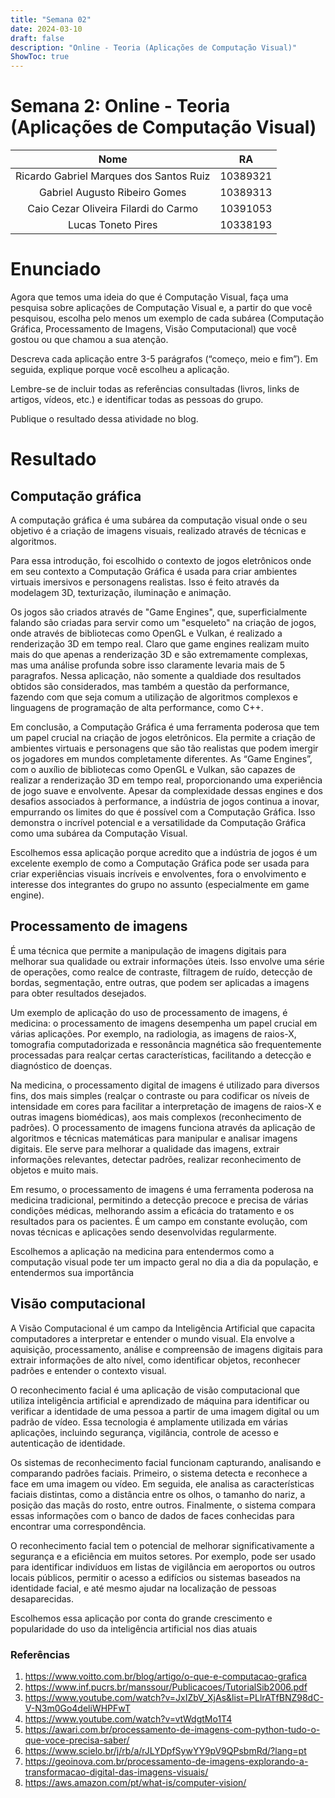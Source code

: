 ```yaml
---
title: "Semana 02"
date: 2024-03-10
draft: false
description: "Online - Teoria (Aplicações de Computação Visual)"
ShowToc: true
---
```

# **Semana 2: Online - Teoria (Aplicações de Computação Visual)**
|                   Nome                  |    RA    |
|:---------------------------------------:|:--------:|
| Ricardo Gabriel Marques dos Santos Ruiz | 10389321 |
| Gabriel Augusto Ribeiro Gomes           | 10389313 |
| Caio Cezar Oliveira Filardi do Carmo    | 10391053 |
| Lucas Toneto Pires                      | 10338193 |

# Enunciado
Agora que temos uma ideia do que é Computação Visual, faça uma pesquisa sobre aplicações de Computação Visual e, a partir do que você pesquisou, escolha pelo menos um exemplo de cada subárea (Computação Gráfica, Processamento de Imagens, Visão Computacional) que você gostou ou que chamou a sua atenção.

Descreva cada aplicação entre 3-5 parágrafos (“começo, meio e fim”). Em seguida, explique porque você escolheu a aplicação.

Lembre-se de incluir todas as referências consultadas (livros, links de artigos, vídeos, etc.) e identificar todas as pessoas do grupo.

Publique o resultado dessa atividade no blog.


# Resultado

## Computação gráfica
A computação gráfica é uma subárea da computação visual onde o seu objetivo é a criação de imagens visuais, realizado através de técnicas e algoritmos. 

Para essa introdução, foi escolhido o contexto de jogos eletrônicos onde em seu contexto a Computação Gráfica é usada para criar ambientes virtuais imersivos e personagens realistas. Isso é feito através da modelagem 3D, texturização, iluminação e animação. 

Os jogos são criados através de "Game Engines", que, superficialmente falando são criadas para servir como um "esqueleto" na criação de jogos, onde através de bibliotecas como OpenGL e Vulkan, é realizado a renderização 3D em tempo real. Claro que game engines realizam muito mais do que apenas a renderização 3D e são extremamente complexas, mas uma análise profunda sobre isso claramente levaria mais de 5 paragrafos. Nessa aplicação, não somente a qualdiade dos resultados obtidos são considerados, mas também a questão da performance, fazendo com que seja comum a utilização de algoritmos complexos e linguagens de programação de alta performance, como C++.

Em conclusão, a Computação Gráfica é uma ferramenta poderosa que tem um papel crucial na criação de jogos eletrônicos. Ela permite a criação de ambientes virtuais e personagens que são tão realistas que podem imergir os jogadores em mundos completamente diferentes. As “Game Engines”, com o auxílio de bibliotecas como OpenGL e Vulkan, são capazes de realizar a renderização 3D em tempo real, proporcionando uma experiência de jogo suave e envolvente. Apesar da complexidade dessas engines e dos desafios associados à performance, a indústria de jogos continua a inovar, empurrando os limites do que é possível com a Computação Gráfica. Isso demonstra o incrível potencial e a versatilidade da Computação Gráfica como uma subárea da Computação Visual.

Escolhemos essa aplicação porque acredito que a indústria de jogos é um excelente exemplo de como a Computação Gráfica pode ser usada para criar experiências visuais incríveis e envolventes, fora o envolvimento e interesse dos integrantes do grupo no assunto (especialmente em game engine).

## Processamento de imagens
É uma técnica que permite a manipulação de imagens digitais para melhorar sua qualidade ou extrair informações úteis. Isso envolve uma série de operações, como realce de contraste, filtragem de ruído, detecção de bordas, segmentação, entre outras, que podem ser aplicadas a imagens para obter resultados desejados.

Um exemplo de aplicação do uso de processamento de imagens, é medicina: o processamento de imagens desempenha um papel crucial em várias aplicações. Por exemplo, na radiologia, as imagens de raios-X, tomografia computadorizada e ressonância magnética são frequentemente processadas para realçar certas características, facilitando a detecção e diagnóstico de doenças.

Na medicina, o processamento digital de imagens é utilizado para diversos fins, dos mais simples (realçar o contraste ou para codificar os níveis de intensidade em cores para facilitar a interpretação de imagens de raios-X e outras imagens biomédicas), aos mais complexos (reconhecimento de padrões). O processamento de imagens funciona através da aplicação de algoritmos e técnicas matemáticas para manipular e analisar imagens digitais. Ele serve para melhorar a qualidade das imagens, extrair informações relevantes, detectar padrões, realizar reconhecimento de objetos e muito mais.

Em resumo, o processamento de imagens é uma ferramenta poderosa na medicina tradicional, permitindo a detecção precoce e precisa de várias condições médicas, melhorando assim a eficácia do tratamento e os resultados para os pacientes. É um campo em constante evolução, com novas técnicas e aplicações sendo desenvolvidas regularmente.

Escolhemos a aplicação na medicina para entendermos como a computação visual pode ter um impacto geral no dia a dia da população, e entendermos sua importância

## Visão computacional
A Visão Computacional é um campo da Inteligência Artificial que capacita computadores a interpretar e entender o mundo visual. Ela envolve a aquisição, processamento, análise e compreensão de imagens digitais para extrair informações de alto nível, como identificar objetos, reconhecer padrões e entender o contexto visual. 

O reconhecimento facial é uma aplicação de visão computacional que utiliza inteligência artificial e aprendizado de máquina para identificar ou verificar a identidade de uma pessoa a partir de uma imagem digital ou um padrão de vídeo. Essa tecnologia é amplamente utilizada em várias aplicações, incluindo segurança, vigilância, controle de acesso e autenticação de identidade.

Os sistemas de reconhecimento facial funcionam capturando, analisando e comparando padrões faciais. Primeiro, o sistema detecta e reconhece a face em uma imagem ou vídeo. Em seguida, ele analisa as características faciais distintas, como a distância entre os olhos, o tamanho do nariz, a posição das maçãs do rosto, entre outros. Finalmente, o sistema compara essas informações com o banco de dados de faces conhecidas para encontrar uma correspondência.

O reconhecimento facial tem o potencial de melhorar significativamente a segurança e a eficiência em muitos setores. Por exemplo, pode ser usado para identificar indivíduos em listas de vigilância em aeroportos ou outros locais públicos, permitir o acesso a edifícios ou sistemas baseados na identidade facial, e até mesmo ajudar na localização de pessoas desaparecidas.

Escolhemos essa aplicação por conta do grande crescimento e popularidade do uso da inteligência artificial nos dias atuais

### Referências
1. https://www.voitto.com.br/blog/artigo/o-que-e-computacao-grafica
2. https://www.inf.pucrs.br/manssour/Publicacoes/TutorialSib2006.pdf
3. https://www.youtube.com/watch?v=JxIZbV_XjAs&list=PLlrATfBNZ98dC-V-N3m0Go4deliWHPFwT
4. https://www.youtube.com/watch?v=vtWdgtMo1T4
5. https://awari.com.br/processamento-de-imagens-com-python-tudo-o-que-voce-precisa-saber/
6. https://www.scielo.br/j/rb/a/rJLYDpfSywYY9pV9QPsbmRd/?lang=pt
7. https://geoinova.com.br/processamento-de-imagens-explorando-a-transformacao-digital-das-imagens-visuais/
8. https://aws.amazon.com/pt/what-is/computer-vision/
